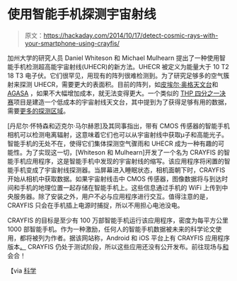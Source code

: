 # 使用智能手机探测宇宙射线

> 原文：<https://hackaday.com/2014/10/17/detect-cosmic-rays-with-your-smartphone-using-crayfis/>

加州大学的研究人员 Daniel Whiteson 和 Michael Mulhearn 提出了一种使用智能手机检测超高能宇宙射线(UHECR)的新方法。UHECR 被定义为能量大于 10 T2 18 T3 电子伏。它们很罕见，用现有的阵列很难检测到。为了研究足够多的空气簇射来探测 UHECR，需要更大的表面积。目前的阵列，如[皮埃尔·奥格天文台](http://www.auger.org/)和 [AGASA](http://www-akeno.icrr.u-tokyo.ac.jp/AGASA/) ，如果不大幅增加成本，就无法变得更大。一个类似的 [THP 四分之一决赛](http://hackaday.com/2014/09/11/thp-quarterfinalist-low-cost-solid-state-cosmic-ray-observatory/)项目是建造一个低成本的宇宙射线天文台，其中提到为了获得足够有用的数据，需要[更多的探测区域](http://hackaday.io/project/2418/log/10132-my-conversation-with-a-real-astrophysicist)。

[丹尼尔·怀特森和迈克尔·马尔赫恩]及其同事指出，带有 CMOS 传感器的智能手机相机可以检测电离辐射，这意味着它们也可以从宇宙射线中获取μ子和高能光子。智能手机的无处不在，使得它们集体探测空气骤雨和 UHECR 成为一种有趣的可能性。为了实现这一切，[Whiteson 和 Mulhearn]开发了一个名为 CRAYFIS 的智能手机应用程序，这是智能手机中发现的宇宙射线的缩写。该应用程序将闲置的智能手机变成了宇宙射线探测器。当屏幕进入睡眠状态，相机面朝下时，CRAYFIS 开始从相机中获取数据。如果宇宙射线击中 CMOS 传感器，图像数据将与到达时间和手机的地理位置一起存储在智能手机上。这些信息通过手机的 WiFi 上传到中央服务器。除了安装之外，用户不必与应用程序进行交互。值得注意的是，CRAYFIS 只会在手机插上电源时捕捉，所以不用担心电池没电。

CRAYFIS 的目标是至少有 100 万部智能手机运行该应用程序，密度为每平方公里 1000 部智能手机。作为一种激励，任何人的智能手机数据被未来的科学论文使用，都将被列为作者。据该网站称，Android 和 iOS 平台上有 CRAYFIS 应用程序版本[。](http://crayfis.ps.uci.edu/faq.html) CRAYFIS 仍处于测试阶段，所以这些应用还没有公开发布。前往现场与[和](http://crayfis.ps.uci.edu/join.php)会合！

【via [科学](http://news.sciencemag.org/sifter/2014/10/use-your-smart-phone-to-help-track-cosmic-rays)